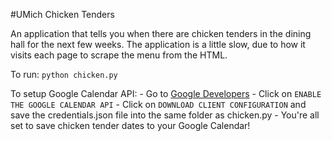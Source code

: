 #UMich Chicken Tenders

An application that tells you when there are chicken tenders in the dining hall
for the next few weeks. The application is a little slow, due to how it visits
each page to scrape the menu from the HTML.

To run: `python chicken.py`

To setup Google Calendar API:
    - Go to [Google Developers](https://developers.google.com/calendar/quickstart/python)
    - Click on `ENABLE THE GOOGLE CALENDAR API`
    - Click on `DOWNLOAD CLIENT CONFIGURATION` and save the credentials.json file into the same folder as chicken.py
    - You're all set to save chicken tender dates to your Google Calendar!
